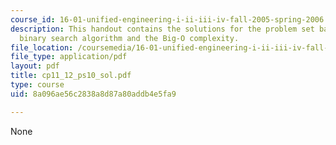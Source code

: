 ```yaml
---
course_id: 16-01-unified-engineering-i-ii-iii-iv-fall-2005-spring-2006
description: This handout contains the solutions for the problem set based on a recursive
  binary search algorithm and the Big-O complexity.
file_location: /coursemedia/16-01-unified-engineering-i-ii-iii-iv-fall-2005-spring-2006/8a096ae56c2838a8d87a80addb4e5fa9_cp11_12_ps10_sol.pdf
file_type: application/pdf
layout: pdf
title: cp11_12_ps10_sol.pdf
type: course
uid: 8a096ae56c2838a8d87a80addb4e5fa9

---
```

None